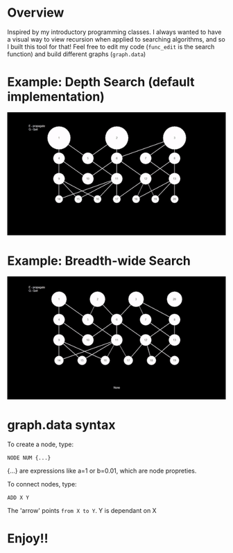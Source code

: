 # Overview

Inspired by my introductory programming classes.
I always wanted to have a visual way to view recursion when applied to searching algorithms, and so I built this tool for that!
Feel free to edit my code (`func_edit` is the search function) and build different graphs (`graph.data`)

# Example: Depth Search (default implementation)

<p align="center">
  <img src="depth_search.gif" />
</p>

# Example: Breadth-wide Search

<p align="center">
  <img src="wide_search.gif" />
</p>

# graph.data syntax

To create a node, type:
```
NODE NUM {...}
```
{...} are expressions like a=1 or b=0.01, which are node propreties.

To connect nodes, type:
```
ADD X Y
```
The 'arrow' points `from X to Y`. Y is dependant on X

# Enjoy!!
